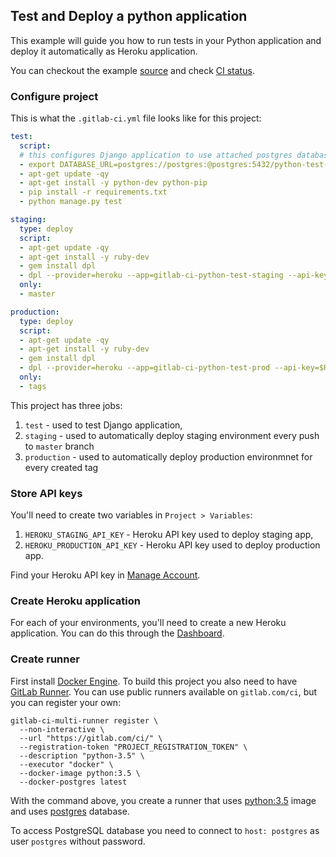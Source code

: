 ## Test and Deploy a python application
This example will guide you how to run tests in your Python application and deploy it automatically as Heroku application.

You can checkout the example [source](https://gitlab.com/ayufan/python-getting-started) and check [CI status](https://gitlab.com/ayufan/python-getting-started/builds?scope=all).

### Configure project
This is what the `.gitlab-ci.yml` file looks like for this project:
```yaml
test:
  script:
  # this configures Django application to use attached postgres database that is run on `postgres` host
  - export DATABASE_URL=postgres://postgres:@postgres:5432/python-test-app
  - apt-get update -qy
  - apt-get install -y python-dev python-pip
  - pip install -r requirements.txt
  - python manage.py test

staging:
  type: deploy
  script:
  - apt-get update -qy
  - apt-get install -y ruby-dev
  - gem install dpl
  - dpl --provider=heroku --app=gitlab-ci-python-test-staging --api-key=$HEROKU_STAGING_API_KEY
  only:
  - master

production:
  type: deploy
  script:
  - apt-get update -qy
  - apt-get install -y ruby-dev
  - gem install dpl
  - dpl --provider=heroku --app=gitlab-ci-python-test-prod --api-key=$HEROKU_PRODUCTION_API_KEY
  only:
  - tags
```

This project has three jobs:
1. `test` - used to test Django application,
2. `staging` - used to automatically deploy staging environment every push to `master` branch
3. `production` - used to automatically deploy production environmnet for every created tag

### Store API keys
You'll need to create two variables in `Project > Variables`:
1. `HEROKU_STAGING_API_KEY` - Heroku API key used to deploy staging app,
2. `HEROKU_PRODUCTION_API_KEY` - Heroku API key used to deploy production app.

Find your Heroku API key in [Manage Account](https://dashboard.heroku.com/account).

### Create Heroku application
For each of your environments, you'll need to create a new Heroku application.
You can do this through the [Dashboard](https://dashboard.heroku.com/).

### Create runner
First install [Docker Engine](https://docs.docker.com/installation/).
To build this project you also need to have [GitLab Runner](https://about.gitlab.com/gitlab-ci/#gitlab-runner). 
You can use public runners available on `gitlab.com/ci`, but you can register your own:
```
gitlab-ci-multi-runner register \
  --non-interactive \
  --url "https://gitlab.com/ci/" \
  --registration-token "PROJECT_REGISTRATION_TOKEN" \
  --description "python-3.5" \
  --executor "docker" \
  --docker-image python:3.5 \
  --docker-postgres latest
```

With the command above, you create a runner that uses [python:3.5](https://hub.docker.com/r/_/python/) image and uses [postgres](https://hub.docker.com/r/_/postgres/) database.

To access PostgreSQL database you need to connect to `host: postgres` as user `postgres` without password.

